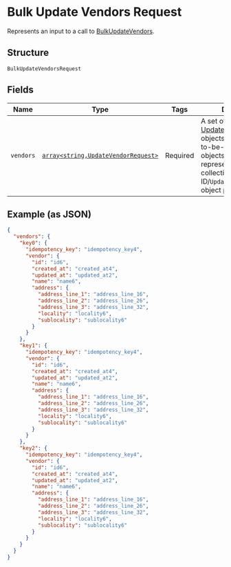 
# Bulk Update Vendors Request

Represents an input to a call to [BulkUpdateVendors](../../doc/apis/vendors.md#bulk-update-vendors).

## Structure

`BulkUpdateVendorsRequest`

## Fields

| Name | Type | Tags | Description | Getter | Setter |
|  --- | --- | --- | --- | --- | --- |
| `vendors` | [`array<string,UpdateVendorRequest>`](../../doc/models/update-vendor-request.md) | Required | A set of [UpdateVendorRequest](entity:UpdateVendorRequest) objects encapsulating to-be-updated [Vendor](entity:Vendor)<br>objects. The set is represented by  a collection of `Vendor`-ID/`UpdateVendorRequest`-object pairs. | getVendors(): array | setVendors(array vendors): void |

## Example (as JSON)

```json
{
  "vendors": {
    "key0": {
      "idempotency_key": "idempotency_key4",
      "vendor": {
        "id": "id6",
        "created_at": "created_at4",
        "updated_at": "updated_at2",
        "name": "name6",
        "address": {
          "address_line_1": "address_line_16",
          "address_line_2": "address_line_26",
          "address_line_3": "address_line_32",
          "locality": "locality6",
          "sublocality": "sublocality6"
        }
      }
    },
    "key1": {
      "idempotency_key": "idempotency_key4",
      "vendor": {
        "id": "id6",
        "created_at": "created_at4",
        "updated_at": "updated_at2",
        "name": "name6",
        "address": {
          "address_line_1": "address_line_16",
          "address_line_2": "address_line_26",
          "address_line_3": "address_line_32",
          "locality": "locality6",
          "sublocality": "sublocality6"
        }
      }
    },
    "key2": {
      "idempotency_key": "idempotency_key4",
      "vendor": {
        "id": "id6",
        "created_at": "created_at4",
        "updated_at": "updated_at2",
        "name": "name6",
        "address": {
          "address_line_1": "address_line_16",
          "address_line_2": "address_line_26",
          "address_line_3": "address_line_32",
          "locality": "locality6",
          "sublocality": "sublocality6"
        }
      }
    }
  }
}
```

